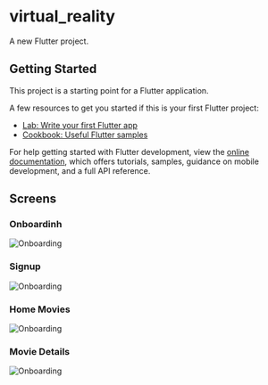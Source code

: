 # virtual_reality

A new Flutter project.

## Getting Started

This project is a starting point for a Flutter application.

A few resources to get you started if this is your first Flutter project:

- [Lab: Write your first Flutter app](https://docs.flutter.dev/get-started/codelab)
- [Cookbook: Useful Flutter samples](https://docs.flutter.dev/cookbook)

For help getting started with Flutter development, view the
[online documentation](https://docs.flutter.dev/), which offers tutorials,
samples, guidance on mobile development, and a full API reference.

## Screens

### Onboardinh
![Onboarding](./started.jpg)

### Signup
![Onboarding](./signup.jpg)

### Home Movies
![Onboarding](./homeMovies.jpg)

### Movie Details
![Onboarding](./movieDetails.jpg)